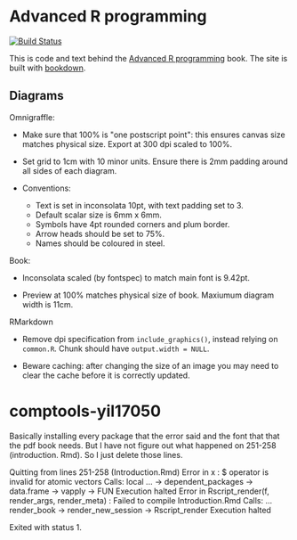 # Advanced R programming

[![Build Status](https://travis-ci.org/hadley/adv-r.svg?branch=master)](https://travis-ci.org/hadley/adv-r)

This is code and text behind the [Advanced R programming](http://adv-r.hadley.nz)
book.  The site is built with [bookdown](https://bookdown.org/yihui/bookdown/).

## Diagrams

Omnigraffle:
  
* Make sure that 100% is "one postscript point": this ensures canvas
  size matches physical size. Export at 300 dpi scaled to 100%.

* Set grid to 1cm with 10 minor units. Ensure there is 2mm padding around
  all sides of each diagram.

* Conventions:
    * Text is set in inconsolata 10pt, with text padding set to 3. 
    * Default scalar size is 6mm x 6mm.
    * Symbols have 4pt rounded corners and plum border.
    * Arrow heads should be set to 75%.
    * Names should be coloured in steel.

Book:

* Inconsolata scaled (by fontspec) to match main font is 9.42pt.

* Preview at 100% matches physical size of book. Maxiumum diagram width is 11cm.

RMarkdown

* Remove dpi specification from `include_graphics()`, instead relying
  on `common.R`. Chunk should have `output.width = NULL`.

* Beware caching: after changing the size of an image you may need to
  clear the cache before it is correctly updated.
# comptools-yil17050
Basically installing every package that the error said and the font that that the pdf book needs. But I have not figure out what happened on 251-258 (introduction. Rmd). So I just delete those lines. 

Quitting from lines 251-258 (Introduction.Rmd) 
Error in x : $ operator is invalid for atomic vectors
Calls: local ... <Anonymous> -> dependent_packages -> data.frame -> vapply -> FUN
Execution halted
Error in Rscript_render(f, render_args, render_meta) : 
  Failed to compile Introduction.Rmd
Calls: <Anonymous> ... render_book -> render_new_session -> Rscript_render
Execution halted

Exited with status 1.
